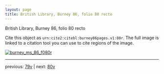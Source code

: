 ```yaml
---
layout: page
title: British Library, Burney 86, folio 80 recto
---
```


British Library, Burney 86, folio 80 recto

Cite this object as `urn:cite2:citebl:burney86pages.v1:80r`.  The full image is linked to a citation tool you can use to cite regions of the image.

[![burney_ms_86_f080r](http://www.homermultitext.org/iipsrv?IIIF=/project/homer/pyramidal/deepzoom/citebl/burney86imgs/v1/burney_ms_86_f080r.tif/full/800,/0/default.jpg)](http://www.homermultitext.org/ict2/?urn=urn:cite2:citebl:burney86imgs.v1:burney_ms_86_f080r) 

---

previous:  [79v](../79v/) | next: [80v](../80v/)